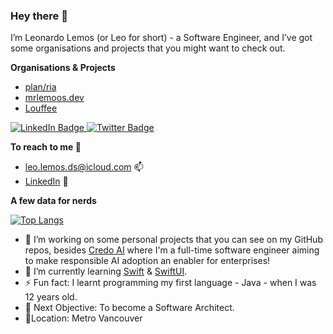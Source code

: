 ### Hey there 👋

I’m Leonardo Lemos (or Leo for short) - a Software Engineer, and I’ve got some organisations and projects that you might want to check out.

**Organisations & Projects**

- [plan/ria](https://github.com/mrlemoos)
- [mrlemoos.dev](https://github.com/mrlemoos/mrlemoos.dev)
- [Louffee](https://github.com/louffee)

<div id="badges">
  <a href="https://www.linkedin.com/in/leo-lemos/" target="_blank">
    <img src="https://img.shields.io/badge/LinkedIn-blue?style=for-the-badge&logo=linkedin&logoColor=white" alt="LinkedIn Badge" />
  </a>
  <a href="https://twitter.com/mrlemoos" target="_blank">
    <img src="https://img.shields.io/badge/Twitter-blue?style=for-the-badge&logo=twitter&logoColor=white" alt="Twitter Badge" />
  </a>
</div>

**To reach to me 🤜**

- [leo.lemos.ds@icloud.com](mailto:leo.lemos.ds@icloud.com) 📫
- [LinkedIn](https://www.linkedin.com/in/leo-lemos/) 🔎


**A few data for nerds**

<!-- [![GitHub Streak](https://streak-stats.demolab.com?user=mrlemoos&theme=dark-minimalist&date_format=M%20j%5B%2C%20Y%5D&exclude_days=Sun%2CSat&hide_total_contributions=true&hide_current_streak=true&hide_longest_streak=true)](https://git.io/streak-stats) -->

[![Top Langs](https://github-readme-stats.vercel.app/api/top-langs/?username=mrlemoos&layout=compact&theme=vision-friendly-dark)](https://github.com/anuraghazra/github-readme-stats)

- 🔭 I’m working on some personal projects that you can see on my GitHub repos, besides [Credo AI](https://credo.ai) where I'm a full-time software engineer aiming to make responsible AI adoption an enabler for enterprises!
- 🌱 I’m currently learning [Swift](https://developer.apple.com/swift/) & [SwiftUI](https://developer.apple.com/xcode/swiftui/).
- ⚡ Fun fact: I learnt programming my first language - Java - when I was 12 years old.
- 🎯 Next Objective: To become a Software Architect.
- 📍Location: Metro Vancouver
